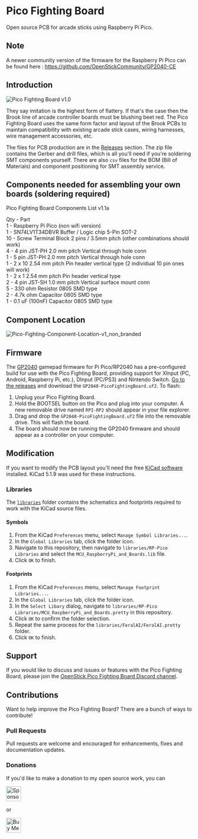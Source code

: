 # Pico Fighting Board

Open source PCB for arcade sticks using Raspberry Pi Pico.

## Note

A newer community version of the firmware for the Raspberry Pi Pico can be found here : 
<a href=https://github.com/OpenStickCommunity/GP2040-CE>https://github.com/OpenStickCommunity/GP2040-CE</a>

## Introduction

![Pico Fighting Board v1.0](assets/PicoFightingBoard_v1.1.jpg)

They say imitation is the highest form of flattery. If that's the case then the Brook line of arcade controller boards must be blushing beet red. The Pico Fighting Board uses the same form factor and layout of the Brook PCBs to maintain compatibility with existing arcade stick cases, wiring harnesses, wire management accessories, etc.

The files for PCB production are in the [Releases](https://github.com/FeralAI/PicoFightingBoard/releases) section. The zip file contains the Gerber and drill files, which is all you'll need if you're soldering SMT components yourself. There are also `csv` files for the BOM (Bill of Materials) and component positioning for SMT assembly service.

## Components needed for assembling your own boards (soldering required)

Pico Fighting Board Components List v1.1a

Qty - Part
<br>1 - Raspberry Pi Pico (non wifi version)
<br>1 - SN74LV1T34DBVR Buffer / Logic chip 5-Pin SOT-2
<br>10 - Screw Terminal Block 2 pins / 3.5mm pitch (other combinations should work)
<br>4 - 4 pin JST-PH 2.0 mm pitch Vertical through hole conn
<br>1 - 5 pin JST-PH 2.0 mm pitch Vertical through hole conn
<br>1 - 2 x 10 2.54 mm pitch Pin header vertical type (2 individual 10 pin ones will work)
<br>1 - 2 x 1 2.54 mm pitch Pin header vertical type
<br>2 - 4 pin JST-SH 1.0 mm pitch Vertical surface mount conn
<br>5 - 330 ohm Resistor 0805 SMD type
<br>2 - 4.7k ohm Capacitor 0805 SMD type
<br>1 - 0.1 uF (100nF) Capacitor 0805 SMD type

## Component Location

![Pico-Fighting-Component-Location-v1_non_branded](https://user-images.githubusercontent.com/49738515/233526525-965f2502-5460-4285-9fbe-e992c22de6ee.jpg)

## Firmware

The [GP2040](https://github.com/FeralAI/GP2040) gamepad firmware for Pi Pico/RP2040 has a pre-configured build for use with the Pico Fighting Board, providing support for XInput (PC, Android, Raspberry Pi, etc.), DInput (PC/PS3) and Nintendo Switch. [Go to the releases](https://github.com/FeralAI/GP2040/releases) and download the `GP2040-PicoFightingBoard.uf2`. To flash:

1. Unplug your Pico Fighting Board.
1. Hold the BOOTSEL button on the Pico and plug into your computer. A new removable drive named `RPI-RP2` should appear in your file explorer.
1. Drag and drop the `GP2040-PicoFightingBoard.uf2` file into the removable drive. This will flash the board.
1. The board should now be running the GP2040 firmware and should appear as a controller on your computer.

## Modification

If you want to modify the PCB layout you'll need the free [KiCad software](https://www.kicad.org/download/) installed. KiCad 5.1.9 was used for these instructions.

### Libraries

The [`libraries`](https://github.com/FeralAI/PicoFightingBoard/tree/main/libraries) folder contains the schematics and footprints required to work with the KiCad source files.

#### Symbols

1. From the KiCad `Preferences` menu, select `Manage Symbol Libraries...`.
1. In the `Global Libraries` tab, click the folder icon.
1. Navigate to this repository, then navigate to `libraries/RP-Pico Libraries` and select the `MCU_RaspberryPi_and_Boards.lib` file.
1. Click `OK` to finish.

#### Footprints

1. From the KiCad `Preferences` menu, select `Manage Footprint Libraries...`.
1. In the `Global Libraries` tab, click the folder icon.
1. In the `Select Libary` dialog, navigate to `libraries/RP-Pico Libraries/MCU_RaspberryPi_and_Boards.pretty` in this repository.
1. Click `OK` to confirm the folder selection.
1. Repeat the same process for the `libraries/FeralAI/FeralAI.pretty` folder.
1. Click `OK` to finish.

## Support

If you would like to discuss and issues or features with the Pico Fighting Board, please join the [OpenStick Pico Fighting Board Discord channel](https://discord.gg/ZGfT68AvpG).

## Contributions

Want to help improve the Pico Fighting Board? There are a bunch of ways to contribute!

### Pull Requests

Pull requests are welcome and encouraged for enhancements, fixes and documentation updates.

### Donations

If you'd like to make a donation to my open source work, you can

<a href="https://github.com/sponsors/FeralAI"><img src=".github/assets/github-sponsor-dimmed.png" alt="Sponsor Feral AI on Github" style="height: 40px !important;" ></a>

or

<a href="https://www.buymeacoffee.com/feralai" target="_blank"><img src="https://www.buymeacoffee.com/assets/img/custom_images/orange_img.png" alt="Buy Me A Coffee" style="height: 40px !important;" ></a>

